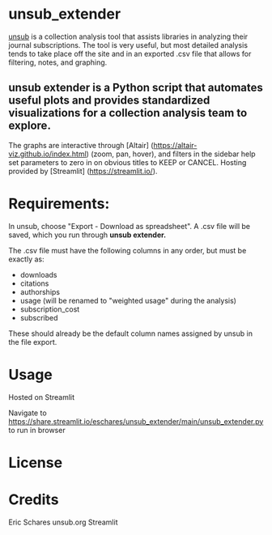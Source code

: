 # unsub_extender

[unsub](http://unsub.org) is a collection analysis tool that assists libraries in analyzing their journal subscriptions.
The tool is very useful, but most detailed analysis tends to take place off the site and in an exported .csv file that allows for filtering, notes, and graphing.

## **unsub extender** is a Python script that automates useful plots and provides standardized visualizations for a collection analysis team to explore.
The graphs are interactive through [Altair] (https://altair-viz.github.io/index.html) (zoom, pan, hover), and filters in the sidebar help set parameters to zero in on obvious titles to KEEP or CANCEL.
Hosting provided by [Streamlit] (https://streamlit.io/).

# Requirements:
In unsub, choose "Export - Download as spreadsheet".  A .csv file will be saved, which you run through **unsub extender.**

The .csv file must have the following columns in any order, but must be exactly as:
* downloads
* citations
* authorships
* usage (will be renamed to "weighted usage" during the analysis)
* subscription_cost
* subscribed

These should already be the default column names assigned by unsub in the file export.

# Usage
Hosted on Streamlit

Navigate to https://share.streamlit.io/eschares/unsub_extender/main/unsub_extender.py to run in browser

# License


# Credits
Eric Schares
unsub.org
Streamlit
